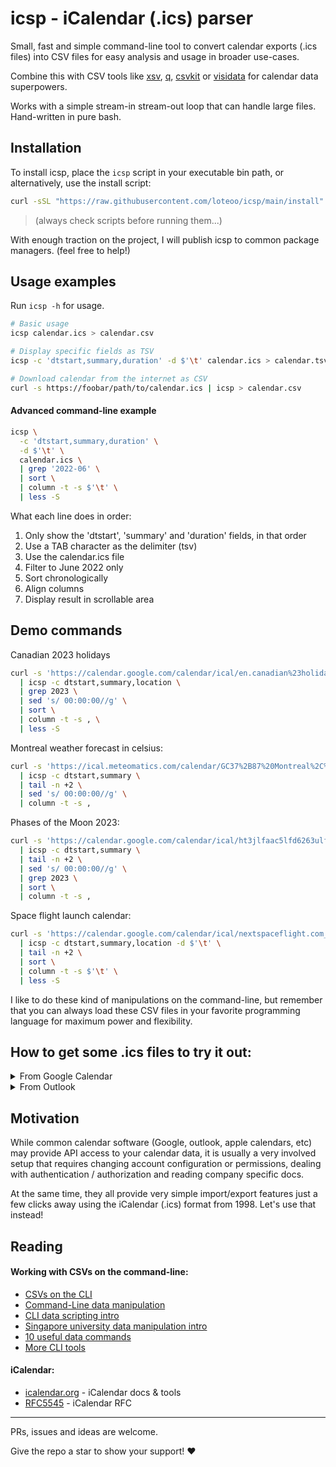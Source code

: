 # icsp - iCalendar (.ics) parser

Small, fast and simple command-line tool to convert calendar exports (.ics files) into CSV files for easy analysis and usage in broader use-cases.

Combine this with CSV tools like [xsv](https://github.com/BurntSushi/xsv), [q](https://github.com/harelba/q), [csvkit](https://github.com/wireservice/csvkit) or [visidata](https://github.com/saulpw/visidata) for calendar data superpowers.

Works with a simple stream-in stream-out loop that can handle large files. Hand-written in pure bash.

## Installation

To install icsp, place the `icsp` script in your executable bin path, or alternatively, use the install script:

```sh
curl -sSL "https://raw.githubusercontent.com/loteoo/icsp/main/install" | sh
```
> (always check scripts before running them...)

With enough traction on the project, I will publish icsp to common package managers. (feel free to help!)

## Usage examples

Run `icsp -h` for usage.

```sh
# Basic usage
icsp calendar.ics > calendar.csv

# Display specific fields as TSV
icsp -c 'dtstart,summary,duration' -d $'\t' calendar.ics > calendar.tsv

# Download calendar from the internet as CSV
curl -s https://foobar/path/to/calendar.ics | icsp > calendar.csv
```

#### Advanced command-line example

```sh
icsp \
  -c 'dtstart,summary,duration' \
  -d $'\t' \
  calendar.ics \
  | grep '2022-06' \
  | sort \
  | column -t -s $'\t' \
  | less -S
```

What each line does in order:
1. Only show the 'dtstart', 'summary' and 'duration' fields, in that order
1. Use a TAB character as the delimiter (tsv)
1. Use the calendar.ics file
1. Filter to June 2022 only
1. Sort chronologically
1. Align columns
1. Display result in scrollable area

## Demo commands

Canadian 2023 holidays
```sh
curl -s 'https://calendar.google.com/calendar/ical/en.canadian%23holiday%40group.v.calendar.google.com/public/basic.ics' \
  | icsp -c dtstart,summary,location \
  | grep 2023 \
  | sed 's/ 00:00:00//g' \
  | sort \
  | column -t -s , \
  | less -S
```

Montreal weather forecast in celsius:
```sh
curl -s 'https://ical.meteomatics.com/calendar/GC37%2B87%20Montreal%2C%20QC%2C%20Canada/45.503279_-73.586855/en/meteomat.ics' \
  | icsp -c dtstart,summary \
  | tail -n +2 \
  | sed 's/ 00:00:00//g' \
  | column -t -s ,
```

Phases of the Moon 2023:
```sh
curl -s 'https://calendar.google.com/calendar/ical/ht3jlfaac5lfd6263ulfh4tql8%40group.calendar.google.com/public/basic.ics' \
  | icsp -c dtstart,summary \
  | tail -n +2 \
  | sed 's/ 00:00:00//g' \
  | grep 2023 \
  | sort \
  | column -t -s ,
```

Space flight launch calendar:
```sh
curl -s 'https://calendar.google.com/calendar/ical/nextspaceflight.com_l328q9n2alm03mdukb05504c44%40group.calendar.google.com/public/basic.ics' \
  | icsp -c dtstart,summary,location -d $'\t' \
  | tail -n +2 \
  | sort \
  | column -t -s $'\t' \
  | less -S
```
</details>

I like to do these kind of manipulations on the command-line, but remember that you can always load these CSV files in your favorite programming language for maximum power and flexibility.

## How to get some .ics files to try it out:

<details><summary>From Google Calendar</summary>

<img src="https://user-images.githubusercontent.com/14101189/227659925-cbc204bc-95e0-4bf6-be2e-686ed1fd815f.png" width="320" alt="Step 1" />

<img src="https://user-images.githubusercontent.com/14101189/227659927-93e7b7f7-0534-45f9-8e77-c0ef242dd567.png" width="720" alt="Step 2" />
</details>

<details><summary>From Outlook</summary>

<img src="https://user-images.githubusercontent.com/14101189/227634762-6229a640-654f-4b2a-8ab5-6acbf4ab7524.png" width="320" alt="Step 2" />

<img src="https://user-images.githubusercontent.com/14101189/227635163-3136bc60-656e-42e1-b0f9-87c67a6c85ac.png" width="720" alt="Step 2" />

<img src="https://user-images.githubusercontent.com/14101189/227633645-d9fa440e-5380-42c7-bf5d-72dc816f7021.png" width="280" alt="Step 3" />
</details>

## Motivation

While common calendar software (Google, outlook, apple calendars, etc) may provide API access to your calendar data, it is usually a very involved setup that requires changing account configuration or permissions, dealing with authentication / authorization and reading company specific docs.

At the same time, they all provide very simple import/export features just a few clicks away using the iCalendar (.ics) format from 1998. Let's use that instead!

## Reading

#### Working with CSVs on the command-line:
- [CSVs on the CLI](https://bconnelly.net/posts/working_with_csvs_on_the_command_line/)
- [Command-Line data manipulation](https://planspace.org/2013/05/21/command-line-data-manipulation/)
- [CLI data scripting intro](https://compphylo.github.io/Oslo2019/Scripting_CLI_Intro/Scripting_CLI_Intro.html)
- [Singapore university data manipulation intro](https://nusit.nus.edu.sg/technus/data-manipulation-and-more-with-the-command-line/)
- [10 useful data commands](https://opensource.com/article/17/2/command-line-tools-data-analysis-linux)
- [More CLI tools](https://github.com/dbohdan/structured-text-tools)

#### iCalendar:
- [icalendar.org](https://icalendar.org/) - iCalendar docs & tools
- [RFC5545](https://datatracker.ietf.org/doc/html/rfc5545) - iCalendar RFC

---

PRs, issues and ideas are welcome.

Give the repo a star to show your support! ❤️
